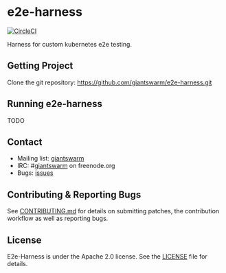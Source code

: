 # e2e-harness

[![CircleCI](https://circleci.com/gh/giantswarm/e2e-harness.svg?style=svg)](https://circleci.com/gh/giantswarm/e2e-harness)

Harness for custom kubernetes e2e testing.

## Getting Project

Clone the git repository: https://github.com/giantswarm/e2e-harness.git

## Running e2e-harness

TODO

## Contact

- Mailing list: [giantswarm](https://groups.google.com/forum/!forum/giantswarm)
- IRC: #[giantswarm](irc://irc.freenode.org:6667/#giantswarm) on freenode.org
- Bugs: [issues](https://github.com/giantswarm/e2e-harness/issues)

## Contributing & Reporting Bugs

See [CONTRIBUTING.md](/giantswarm/e2e-harness/blob/master/CONTRIBUTING.md) for details on submitting patches, the contribution workflow as well as reporting bugs.

## License

E2e-Harness is under the Apache 2.0 license. See the [LICENSE](/giantswarm/e2e-harness/blob/master/LICENSE) file for details.
